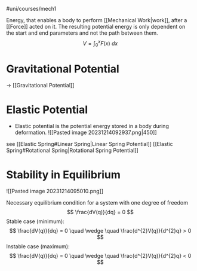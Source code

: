 #uni/courses/mech1 

Energy, that enables a body to perform [[Mechanical Work|work]], after a [[Force]] acted on it.
The resulting potential energy is only dependent on the start and end parameters and not the path between them.
$$
V = \int_{0}^{x} F(x) \ dx
$$
# Gravitational Potential

-> [[Gravitational Potential]]

# Elastic Potential

- Elastic potential is the potential energy stored in a body during deformation.
![[Pasted image 20231214092937.png|450]]

see [[Elastic Spring#Linear Spring|Linear Spring Potential]] [[Elastic Spring#Rotational Spring|Rotational Spring Potential]]

# Stability in Equilibrium

![[Pasted image 20231214095010.png]]

Necessary equilibrium condition for a system with one degree of freedom
$$
\frac{dV(q)}{dq} = 0
$$
Stable case (minimum):
$$
\frac{dV(q)}{dq} = 0 \quad \wedge \quad \frac{d^{2}V(q)}{d^{2}q} > 0
$$
Instable case (maximum):
$$
\frac{dV(q)}{dq} = 0 \quad \wedge \quad \frac{d^{2}V(q)}{d^{2}q} < 0
$$

